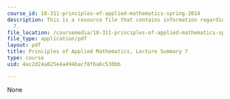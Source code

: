 ```yaml
---
course_id: 18-311-principles-of-applied-mathematics-spring-2014
description: This is a resource file that contains information regarding lecture summary
  7.
file_location: /coursemedia/18-311-principles-of-applied-mathematics-spring-2014/4ac2d24a825e4a494bacf8f6a6c530bb_MIT18_311S14_Lecture7.pdf
file_type: application/pdf
layout: pdf
title: Principles of Applied Mathematics, Lecture Summary 7
type: course
uid: 4ac2d24a825e4a494bacf8f6a6c530bb

---
```

None